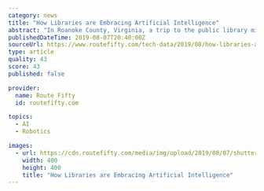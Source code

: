 ```yaml
---
category: news
title: "How Libraries are Embracing Artificial Intelligence"
abstract: "In Roanoke County, Virginia, a trip to the public library might include reading, online research, 3D printing—and, since last summer, the opportunity to chat with Pepper, a 4-foot-tall humanoid robot who sings, dances and teaches coding classes."
publishedDateTime: 2019-08-07T20:40:00Z
sourceUrl: https://www.routefifty.com/tech-data/2019/08/how-libraries-are-embracing-artificial-intelligence/159006/
type: article
quality: 43
score: 43
published: false

provider:
  name: Route Fifty
  id: routefifty.com

topics:
  - AI
  - Robotics

images:
  - url: https://cdn.routefifty.com/media/img/upload/2019/08/07/shutterstock_687084607/open-graph.jpg
    width: 400
    height: 400
    title: "How Libraries are Embracing Artificial Intelligence"
---
```

